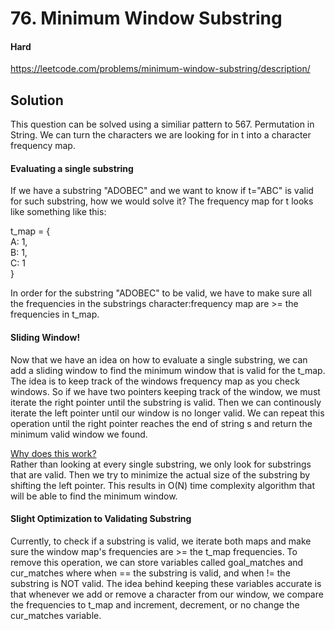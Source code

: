 # 76. Minimum Window Substring

#### Hard

https://leetcode.com/problems/minimum-window-substring/description/

## Solution

This question can be solved using a similiar pattern to 567. Permutation in String. We can turn the characters we are looking for in t into a character frequency map.

#### Evaluating a single substring

If we have a substring "ADOBEC" and we want to know if t="ABC" is valid for such substring, how we would solve it? The frequency map for t looks like something like this:

t_map = {  
A: 1,  
B: 1,  
C: 1  
}  

In order for the substring "ADOBEC" to be valid, we have to make sure all the frequencies in the substrings character:frequency map are >= the frequencies in t_map.

#### Sliding Window!

Now that we have an idea on how to evaluate a single substring, we can add a sliding window to find the minimum window that is valid for the t_map. The idea is to keep track of the windows frequency map as you check windows. So if we have two pointers keeping track of the window, we must iterate the right pointer until the substring is valid. Then we can continously iterate the left pointer until our window is no longer valid. We can repeat this operation until the right pointer reaches the end of string s and return the minimum valid window we found.

<u>Why does this work?</u>  
Rather than looking at every single substring, we only look for substrings that are valid. Then we try to minimize the actual size of the substring by shifting the left pointer. This results in O(N) time complexity algorithm that will be able to find the minimum window.

#### Slight Optimization to Validating Substring

Currently, to check if a substring is valid, we iterate both maps and make sure the window map's frequencies are >= the t_map frequencies. To remove this operation, we can store variables called goal_matches and cur_matches where when == the substring is valid, and when != the substring is NOT valid. The idea behind keeping these variables accurate is that whenever we add or remove a character from our window, we compare the frequencies to t_map and increment, decrement, or no change the cur_matches variable.
